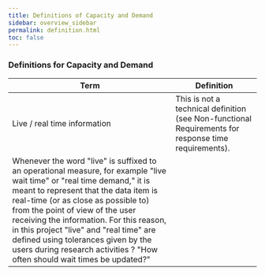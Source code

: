 ```yaml
---
title: Definitions of Capacity and Demand
sidebar: overview_sidebar
permalink: definition.html
toc: false
---
```


### Definitions for Capacity and Demand

|Term             |Definition                                |
|-----------------|------------------------------------------|
|Live / real time information| This is not a technical definition (see Non-functional Requirements for response time requirements).
Whenever the word "live" is suffixed to an operational measure, for example "live wait time" or "real time demand," it is meant to represent that the data item is real-time (or as close as possible to) from the point of view of the user receiving the information.  For this reason, in this project "live" and "real time" are defined using tolerances given by the users during research activities ? "How often should wait times be updated?"|     
                                   
